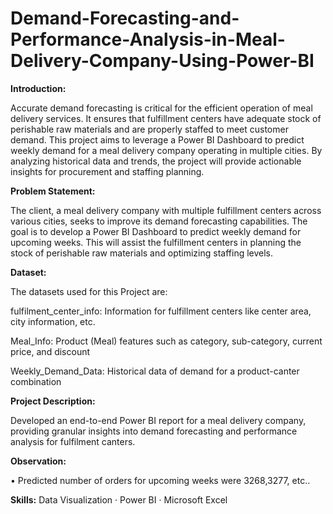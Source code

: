 # Demand-Forecasting-and-Performance-Analysis-in-Meal-Delivery-Company-Using-Power-BI

**Introduction:**

Accurate demand forecasting is critical for the efficient operation of meal delivery services. It ensures that fulfillment centers have adequate stock of perishable raw materials and are properly staffed to meet customer demand. This project aims to leverage a Power BI Dashboard to predict weekly demand for a meal delivery company operating in multiple cities. By analyzing historical data and trends, the project will provide actionable insights for procurement and staffing planning.

**Problem Statement:**

The client, a meal delivery company with multiple fulfillment centers across various cities, seeks to improve its demand forecasting capabilities. The goal is to develop a Power BI Dashboard to predict weekly demand for upcoming weeks. This will assist the fulfillment centers in planning the stock of perishable raw materials and optimizing staffing levels. 

**Dataset:**

The datasets used for this Project are:

fulfilment_center_info: Information for fulfillment centers like center area, city information, etc.

Meal_Info: Product (Meal) features such as category, sub-category, current price, and discount

Weekly_Demand_Data: Historical data of demand for a product-canter combination

**Project Description:**

Developed an end-to-end Power BI report for a meal delivery company, providing granular insights into demand forecasting and performance analysis for fulfilment canters.

**Observation:**

•	Predicted number of orders for upcoming weeks were 3268,3277, etc..

**Skills:** Data Visualization · Power BI · Microsoft Excel

